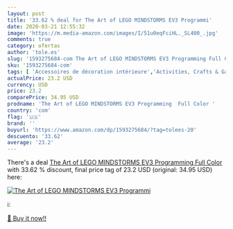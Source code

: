 ```yaml
---
layout: post
title: '33.62 % deal for The Art of LEGO MINDSTORMS EV3 Programmi'
date: 2020-03-21 12:55:32
image: 'https://m.media-amazon.com/images/I/51u0eqFciHL._SL400_.jpg'
comments: true
category: ofertas
author: 'tole.es'
slug: '1593275684-com The Art of LEGO MINDSTORMS EV3 Programming Full Color'
sku: '1593275684-com'
tags: [ 'Accessoires de décoration intérieure','Activities, Crafts & Games for Children','Activity Books for Children','Ameublement et décoration','Architectural History','Architectural Photography','Architectural Types','Architecture','Architecture References','Arts & Photography','Bauspielzeug & Konstruktionsspielzeug','Books','Building & Construction Toys','Childrens Books','Childrens Books on Arts, Music & Photography','Childrens Books on Crafts & Hobbies','Childrens Books on Model Making','Childrens Books on Performing Arts','Coffrets de figurines pour enfants','Costruzioni','Cuisine et Maison','Dekoartikel','Décoration de la maison','Décorations murales','Elektronische Spiele für Kinder','Figurines pour enfants','Giochi e giocattoli','Hobbies & Games','Hobbys','Jeux de construction','Jeux et Jouets','Jeux et jouets','Juegos de construcción para niños','Juguetes','Juguetes y juegos','Kinderspielfiguren & -fahrzeuge','Küche, Haushalt & Wohnen','Literature & Fiction for Children','Miniature Model Making','Photography & Video','Sammelfiguren','Sammelfiguren & Requisiten','Science Fiction & Fantasy for Children','Science Fiction for Children','Spiele','Spielfiguren- & Fahrzeugsets für Kinder','Spielfiguren-Spielesets für Kinder','Spielzeug','Sports, Hobbies & Games','Teen & Young Adult','Toy Types','Toys & Games','Toys Store','Wohnaccessoires & Deko','lego', ]
actualPrice: 23.2 USD
currency: USD
price: 23.2
comparePrice: 34.95 USD
prodname: 'The Art of LEGO MINDSTORMS EV3 Programming  Full Color '
country: 'com'
flag: '🇺🇸'
brand: ''
buyurl: 'https://www.amazon.com/dp/1593275684/?tag=tolees-20'
descuento: '33.62'
average: '23.2'
---
```


There's a deal [The Art of LEGO MINDSTORMS EV3 Programming  Full Color ](https://www.amazon.com/dp/1593275684/?tag=tolees-20)  with  33.62 % discount, final price tag of  23.2 USD (original: 34.95 USD) here:

[![The Art of LEGO MINDSTORMS EV3 Programmi](https://m.media-amazon.com/images/I/51u0eqFciHL._SL400_.jpg)](https://www.amazon.com/dp/1593275684/?tag=tolees-20)

ℹ️:


[🛒 Buy it now!!](https://www.amazon.com/dp/1593275684/?tag=tolees-20)
